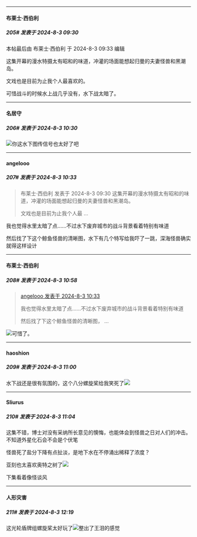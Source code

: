 ﻿
*****

####  布莱士·西伯利  
##### 205#       发表于 2024-8-3 09:30

 本帖最后由 布莱士·西伯利 于 2024-8-3 09:33 编辑 

这集开幕的漫水特摄太有昭和的味道，冲灌的场面能想起归曼的夫妻怪兽和黑潮岛。

文戏也是目前为止我个人最喜欢的。

可惜战斗的时候水上战几乎没有，水下战太暗了。


*****

####  名居守  
##### 206#       发表于 2024-8-3 10:30

<img src="https://static.saraba1st.com/image/smiley/face2017/067.png" referrerpolicy="no-referrer">你这水下图传信号也太好了吧

*****

####  angelooo  
##### 207#       发表于 2024-8-3 10:33

<blockquote>布莱士·西伯利 发表于 2024-8-3 09:30
这集开幕的漫水特摄太有昭和的味道，冲灌的场面能想起归曼的夫妻怪兽和黑潮岛。

文戏也是目前为止我个人最 ...</blockquote>

我也觉得水里太暗了点……不过水下废弃城市的战斗背景看着特别有味道

然后找了下这个鲸鱼怪兽的清晰图，水下有几个特写给我吓了一跳，深海怪兽确实就得这样设计


*****

####  布莱士·西伯利  
##### 208#       发表于 2024-8-3 10:58

<blockquote><a href="httphttps://bbs.saraba1st.com/2b/forum.php?mod=redirect&amp;goto=findpost&amp;pid=65782120&amp;ptid=2164869" target="_blank">angelooo 发表于 2024-8-3 10:33</a>

我也觉得水里太暗了点……不过水下废弃城市的战斗背景看着特别有味道

然后找了下这个鲸鱼怪兽的清晰图， ...</blockquote>
<img src="https://static.saraba1st.com/image/smiley/face2017/068.png" referrerpolicy="no-referrer">可惜了。


*****

####  haoshion  
##### 209#       发表于 2024-8-3 11:00

水下战还是很有氛围的，这个八分螺旋桨给我笑死了<img src="https://static.saraba1st.com/image/smiley/face2017/067.png" referrerpolicy="no-referrer">

*****

####  Sliurus  
##### 210#       发表于 2024-8-3 11:04

这集不错，博士对没有采纳所长意见的懊悔，也能体会到怪兽之日对人们的冲击。不知道外星化石会不会是个伏笔

怪兽死了盐分下降有点扯淡，是地下水在不停涌出稀释了浓度？

亚刻也太喜欢奥特之树了<img src="https://static.saraba1st.com/image/smiley/face2017/066.png" referrerpolicy="no-referrer">

下集看着像怪谈风


*****

####  人形灾害  
##### 211#       发表于 2024-8-3 12:19

这光轮盾牌组螺旋桨太好玩了<img src="https://static.saraba1st.com/image/smiley/face2017/066.png" referrerpolicy="no-referrer">整出了王泪的感觉

